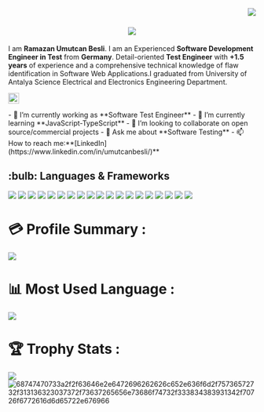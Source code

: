 <img align="right" src="https://visitcount.itsvg.in/api?id=ramazanUmutcanBesli&icon=0&color=0">

<h1 align="center">
  <a href="https://git.io/typing-svg">
    <img src="https://readme-typing-svg.herokuapp.com/?lines=Hello,+There!+👋;This+is+UMUTCAN+BESLI....;Nice+to+meet+you!&center=true&size=30">
  </a>
</h1>

I am **Ramazan Umutcan Besli**. I am an Experienced **Software Development Engineer in Test** from **Germany**.
Detail-oriented **Test Engineer** with **+1.5 years** of experience and a comprehensive technical knowledge of 
flaw identification in Software Web Applications.I graduated from University of Antalya Science Electrical and Electronics Engineering Department.
<p>
<a href="https://www.linkedin.com/in/umutcanbesli/">
  <img  alt="Umutcan's LinkedIN" width="22px" src="https://img.shields.io/badge/LinkedIn-0077B5?style=for-the-badge&logo=linkedin&logoColor=white" />
 <p/>
</a>
- 🔭 I’m currently working as **Software Test Engineer**
- 🌱 I’m currently learning **JavaScript-TypeScript**
- 👯 I’m looking to collaborate on open source/commercial projects
- 💬 Ask me about **Software Testing**
- 📫 How to reach me:**[LinkedIn](https://www.linkedin.com/in/umutcanbesli/)**    

<h2>:bulb: Languages & Frameworks</h2>
<p align="left">
 <img src="https://img.shields.io/badge/JavaScript-323330?style=for-the-badge&logo=javascript&logoColor=F7DF1E" />
 <img src="https://img.shields.io/badge/TypeScript-007ACC?style=for-the-badge&logo=typescript&logoColor=white" />
 <img src="https://img.shields.io/badge/apache_maven-C71A36?style=for-the-badge&logo=apachemaven&logoColor=white" />
 <img src="https://img.shields.io/badge/Selenium-43B02A?style=for-the-badge&logo=Selenium&logoColor=white" />
 <img src="https://img.shields.io/badge/Cypress-17202C?style=for-the-badge&logo=cypress&logoColor=white" />
 <img src="https://img.shields.io/badge/Junit5-25A162?style=for-the-badge&logo=junit5&logoColor=white" />
 <img src="https://img.shields.io/badge/Amazon_AWS-FF9900?style=for-the-badge&logo=amazonaws&logoColor=white" />
 <img src="https://img.shields.io/badge/Jenkins-D24939?style=for-the-badge&logo=Jenkins&logoColor=white" />
 <img src="https://img.shields.io/badge/Jira-0052CC?style=for-the-badge&logo=Jira&logoColor=white" />
 <img src="https://img.shields.io/badge/Docker-2CA5E0?style=for-the-badge&logo=docker&logoColor=white" />
 <img src="https://img.shields.io/badge/Oracle-F80000?style=for-the-badge&logo=Oracle&logoColor=white" />
 <img src="https://img.shields.io/badge/Postman-FF6C37?style=for-the-badge&logo=Postman&logoColor=white" />
 <img src="https://img.shields.io/badge/IntelliJ_IDEA-000000.svg?style=for-the-badge&logo=intellij-idea&logoColor=white" />
 <img src="https://img.shields.io/badge/GIT-E44C30?style=for-the-badge&logo=git&logoColor=white" />
 <img src="https://img.shields.io/badge/GitHub-100000?style=for-the-badge&logo=github&logoColor=white" />
 <img src="https://img.shields.io/badge/Microsoft_Excel-217346?style=for-the-badge&logo=microsoft-excel&logoColor=white" />
 <img src="https://img.shields.io/badge/Cucumber-23D96C?style=for-the-badge&logo=Cucumber&logoColor=white" />
 <img src="https://img.shields.io/badge/html-E34F26?style=for-the-badge&logo=html&logoColor=white" />
 <img src="https://img.shields.io/badge/Eclipse_IDE-2C2255?style=for-the-badge&logo=eclipse-ide&logoColor=white" />
</p>

#  💳 Profile Summary :
![](https://github-profile-summary-cards.vercel.app/api/cards/profile-details?username=ramazanUmutcanBesli&theme=vue)
<br/>
#  📊 Most Used Language :
![](https://github-readme-stats.vercel.app/api/top-langs/?username=ramazanUmutcanBesli)
<br/>
#  🏆 Trophy Stats :
![](https://github-profile-trophy.vercel.app/?username=ramazanUmutcanBesli)
![68747470733a2f2f63646e2e6472696262626c652e636f6d2f75736572732f313136323037372f73637265656e73686f74732f333834383931342f70726f6772616d6d65722e676966](https://user-images.githubusercontent.com/101811316/176577731-a92a974d-f87c-4071-9ba1-25abde76d025.gif)

